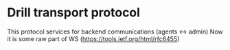 # Drill transport protocol

This protocol services for backend communications (agents <-> admin) 
Now it is some raw part of WS (https://tools.ietf.org/html/rfc6455)
